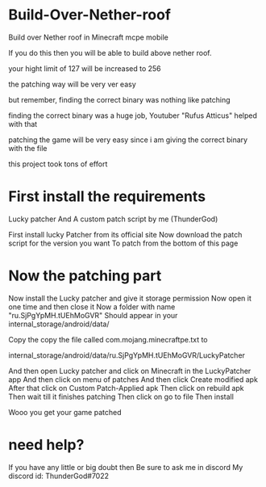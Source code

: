 # Build-Over-Nether-roof
Build over Nether roof in Minecraft mcpe mobile
 


If you do this then you will be able to build above
nether roof.

your hight limit of 127 will be increased to 256

the patching way will be very ver easy

but remember, finding the correct binary
was nothing like patching

finding the correct binary was a huge job, 
Youtuber "Rufus Atticus" helped with that 

patching the game will be very easy since i am giving the correct binary with the file

this project took tons of effort




# First install the requirements

Lucky patcher And A custom patch script by me (ThunderGod)

First install lucky Patcher from its official site
Now download the patch script for the version you want
To patch from the bottom of this page

# Now the patching part

Now install the Lucky patcher and give it storage permission 
Now open it one time and then close it
Now a folder with name "ru.SjPgYpMH.tUEhMoGVR"
Should appear in your
internal_storage/android/data/

Copy the copy the file called com.mojang.minecraftpe.txt to 

internal_storage/android/data/ru.SjPgYpMH.tUEhMoGVR/LuckyPatcher

And then open Lucky patcher and click on Minecraft in the LuckyPatcher app
And then click on menu of patches
And then click Create modified apk
After that click on Custom Patch-Applied apk
Then click on rebuild apk
Then wait till it finishes patching 
Then click on go to file
Then install

Wooo you get your game patched

#  need help? 

If you have any little or big doubt then
Be sure to ask me in discord
My discord id: ThunderGod#7022
